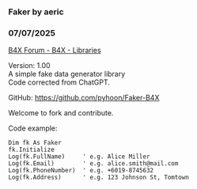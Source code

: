 ###  Faker by aeric
### 07/07/2025
[B4X Forum - B4X - Libraries](https://www.b4x.com/android/forum/threads/167686/)

Version: 1.00  
A simple fake data generator library  
Code corrected from ChatGPT.  
  
GitHub: <https://github.com/pyhoon/Faker-B4X>  
  
Welcome to fork and contribute.  
  
Code example:  

```B4X
Dim fk As Faker  
fk.Initialize  
Log(fk.FullName)     ' e.g. Alice Miller  
Log(fk.Email)        ' e.g. alice.smith@mail.com  
Log(fk.PhoneNumber)  ' e.g. +6019-8745632  
Log(fk.Address)      ' e.g. 123 Johnson St, Tomtown
```